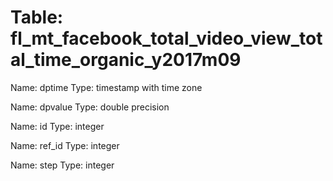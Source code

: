 Table: fl_mt_facebook_total_video_view_total_time_organic_y2017m09
==================================================================

Name: dptime
Type: timestamp with time zone

Name: dpvalue
Type: double precision

Name: id
Type: integer

Name: ref_id
Type: integer

Name: step
Type: integer

